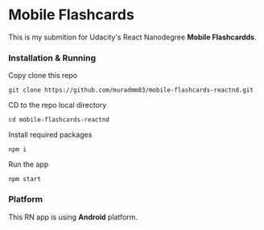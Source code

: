 # Mobile Flashcards

This is my submition for Udacity's React Nanodegree **Mobile Flashcardds**.

### Installation & Running

Copy clone this repo

```
git clone https://github.com/muradmm83/mobile-flashcards-reactnd.git
```
CD to the repo local directory
```
cd mobile-flashcards-reactnd
```
Install required packages
```
npm i
```
Run the app
```
npm start
```

### Platform
This RN app is using **Android** platform.
